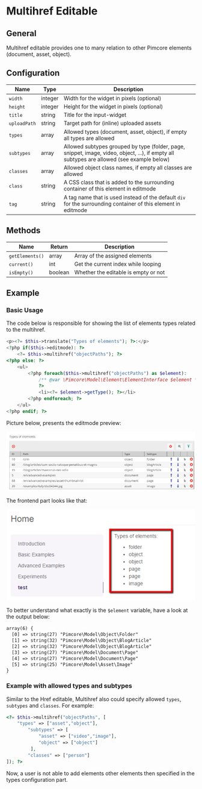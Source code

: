 # Multihref Editable

## General
Multihref editable provides one to many relation to other Pimcore elements (document, asset, object). 


## Configuration 

| Name           | Type      | Description                                                                                                                                                     |
|----------------|-----------|-----------------------------------------------------------------------------------------------------------------------------------------------------------------|
| `width`        | integer   | Width for the widget in pixels (optional)                                                                                                                       |
| `height`       | integer   | Height for the widget in pixels  (optional)                                                                                                                     |
| `title`        | string    | Title for the input-widget                                                                                                                                      |
| `uploadPath`   | string    | Target path for (inline) uploaded assets                                                                                                                        |
| `types`        | array     | Allowed types (document, asset, object), if empty all types are allowed                                                                                         |
| `subtypes`     | array     | Allowed subtypes grouped by type (folder, page, snippet, image, video, object, ...), if empty all subtypes are allowed (see example below)                      |
| `classes`      | array     | Allowed object class names, if empty all classes are allowed                                                                                                    |
| `class`        | string    | A CSS class that is added to the surrounding container of this element in editmode                                                                              |
| `tag`          | string    | A tag name that is used instead of the default `div` for the surrounding container of this element in editmode                                                  |

## Methods

| Name            | Return   | Description                          |
|-----------------|----------|--------------------------------------|
| `getElements()` | array    | Array of the assigned elements       |
| `current()`     | int      | Get the current index while looping  |
| `isEmpty()`     | boolean  | Whether the editable is empty or not |


## Example

### Basic Usage

The code below is responsible for showing the list of elements types related to the multihref. 

```php
<p><?= $this->translate("Types of elements"); ?>:</p>
<?php if($this->editmode): ?>
    <?= $this->multihref("objectPaths"); ?>
<?php else: ?>
    <ul>
        <?php foreach($this->multihref("objectPaths") as $element):
            /** @var \Pimcore\Model\Element\ElementInterface $element */
            ?>
            <li><?= $element->getType(); ?></li>
        <?php endforeach; ?>
    </ul>
<?php endif; ?>
```

Picture below, presents the editmode preview:

![Multihref editable - editmode preview](../../img/editables_multihref_editmode_preview.png)

The frontend part looks like that:

![Multihref editable - frontend preview](../../img/editables_multihref_preview.png)

To better understand what exactly is the `$element` variable, have a look at the output below:

```
array(6) {
  [0] => string(27) "Pimcore\Model\Object\Folder"
  [1] => string(32) "Pimcore\Model\Object\BlogArticle"
  [2] => string(32) "Pimcore\Model\Object\BlogArticle"
  [3] => string(27) "Pimcore\Model\Document\Page"
  [4] => string(27) "Pimcore\Model\Document\Page"
  [5] => string(25) "Pimcore\Model\Asset\Image"
}
```



### Example with allowed types and subtypes
Similar to the Href editable, Multihref also could specify allowed `types`, `subtypes` and `classes`. 
For example:
```php
<?= $this->multihref("objectPaths", [
    "types" => ["asset","object"],
        "subtypes" => [
            "asset" => ["video","image"],
            "object" => ["object"]
         ],
        "classes" => ["person"]
]); ?>
```

Now, a user is not able to add elements other elements then specified in the types configuration part.

